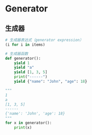# Generator

## 生成器

```python
# 生成器表达式（generator expression）
(i for i in items)
```

```python
# 生成器函数
def generator():
    yield 1
    yield "a"
    yield [1, 3, 5]
    print("------")
    yield {"name": "John", "age": 18}

"""
1
a
[1, 3, 5]
------
{'name': 'John', 'age': 18}
"""
for x in generator():
    print(x)
```